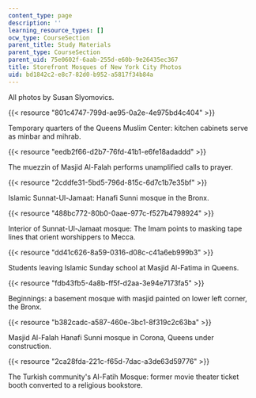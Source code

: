 ```yaml
---
content_type: page
description: ''
learning_resource_types: []
ocw_type: CourseSection
parent_title: Study Materials
parent_type: CourseSection
parent_uid: 75e0602f-6aab-255d-e60b-9e26435ec367
title: Storefront Mosques of New York City Photos
uid: bd1842c2-e8c7-82d0-b952-a5817f34b84a
---
```


All photos by Susan Slyomovics.

{{< resource "801c4747-799d-ae95-0a2e-4e975bd4c404" >}}

Temporary quarters of the Queens Muslim Center: kitchen cabinets serve as minbar and mihrab.

{{< resource "eedb2f66-d2b7-76fd-41b1-e6fe18adaddd" >}}

The muezzin of Masjid Al-Falah performs unamplified calls to prayer.

{{< resource "2cddfe31-5bd5-796d-815c-6d7c1b7e35bf" >}}

Islamic Sunnat-Ul-Jamaat: Hanafi Sunni mosque in the Bronx.

{{< resource "488bc772-80b0-0aae-977c-f527b4798924" >}}

Interior of Sunnat-Ul-Jamaat mosque: The Imam points to masking tape lines that orient worshippers to Mecca.

{{< resource "dd41c626-8a59-0316-d08c-c41a6eb999b3" >}}

Students leaving Islamic Sunday school at Masjid Al-Fatima in Queens.

{{< resource "fdb43fb5-4a8b-ff5f-d2aa-3e94e7173fa5" >}}

Beginnings: a basement mosque with masjid painted on lower left corner, the Bronx.

{{< resource "b382cadc-a587-460e-3bc1-8f319c2c63ba" >}}

Masjid Al-Falah Hanafi Sunni mosque in Corona, Queens under construction.

{{< resource "2ca28fda-221c-f65d-7dac-a3de63d59776" >}}

The Turkish community's Al-Fatih Mosque: former movie theater ticket booth converted to a religious bookstore.